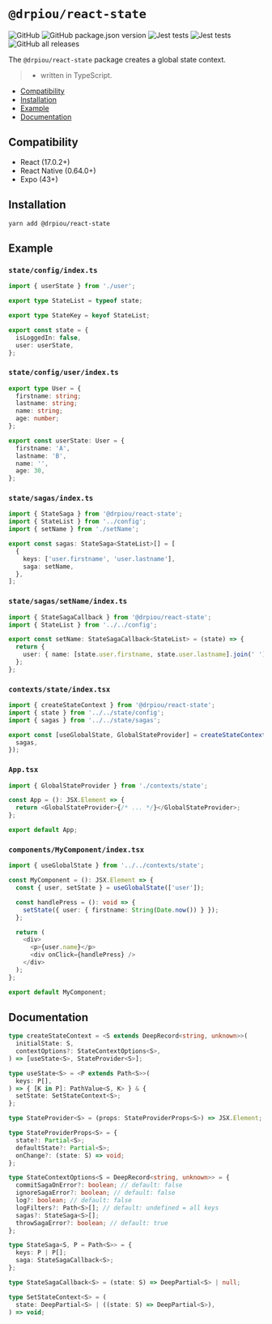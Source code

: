 # `@drpiou/react-state`

![GitHub](https://img.shields.io/github/license/drpiou/react-state)
![GitHub package.json version](https://img.shields.io/github/package-json/v/drpiou/react-state)
![Jest tests](https://img.shields.io/badge/passed%20test-1-green)
![Jest tests](https://img.shields.io/badge/stage-experimental-important)
![GitHub all releases](https://img.shields.io/github/downloads/drpiou/react-state/total)

The `@drpiou/react-state` package creates a global state context.

> - written in TypeScript.

<!--ts-->

- [Compatibility](#compatibility)
- [Installation](#installation)
- [Example](#example)
- [Documentation](#documentation)

<!--te-->

## Compatibility

- React (17.0.2+)
- React Native (0.64.0+)
- Expo (43+)

## Installation

```shell
yarn add @drpiou/react-state
```

## Example

### `state/config/index.ts`

```typescript jsx
import { userState } from './user';

export type StateList = typeof state;

export type StateKey = keyof StateList;

export const state = {
  isLoggedIn: false,
  user: userState,
};
```

### `state/config/user/index.ts`

```typescript jsx
export type User = {
  firstname: string;
  lastname: string;
  name: string;
  age: number;
};

export const userState: User = {
  firstname: 'A',
  lastname: 'B',
  name: '',
  age: 30,
};
```

### `state/sagas/index.ts`

```typescript jsx
import { StateSaga } from '@drpiou/react-state';
import { StateList } from '../config';
import { setName } from './setName';

export const sagas: StateSaga<StateList>[] = [
  {
    keys: ['user.firstname', 'user.lastname'],
    saga: setName,
  },
];
```

### `state/sagas/setName/index.ts`

```typescript jsx
import { StateSagaCallback } from '@drpiou/react-state';
import { StateList } from '../../config';

export const setName: StateSagaCallback<StateList> = (state) => {
  return {
    user: { name: [state.user.firstname, state.user.lastname].join(' ') },
  };
};
```

### `contexts/state/index.tsx`

```typescript jsx
import { createStateContext } from '@drpiou/react-state';
import { state } from '../../state/config';
import { sagas } from '../../state/sagas';

export const [useGlobalState, GlobalStateProvider] = createStateContext(state, {
  sagas,
});
```

### `App.tsx`

```typescript jsx
import { GlobalStateProvider } from './contexts/state';

const App = (): JSX.Element => {
  return <GlobalStateProvider>{/* ... */}</GlobalStateProvider>;
};

export default App;
```

### `components/MyComponent/index.tsx`

```typescript jsx
import { useGlobalState } from '../../contexts/state';

const MyComponent = (): JSX.Element => {
  const { user, setState } = useGlobalState(['user']);

  const handlePress = (): void => {
    setState({ user: { firstname: String(Date.now()) } });
  };

  return (
    <div>
      <p>{user.name}</p>
      <div onClick={handlePress} />
    </div>
  );
};

export default MyComponent;
```

## Documentation

```typescript jsx
type createStateContext = <S extends DeepRecord<string, unknown>>(
  initialState: S,
  contextOptions?: StateContextOptions<S>,
) => [useState<S>, StateProvider<S>];

type useState<S> = <P extends Path<S>>(
  keys: P[],
) => { [K in P]: PathValue<S, K> } & {
  setState: SetStateContext<S>;
};

type StateProvider<S> = (props: StateProviderProps<S>) => JSX.Element;

type StateProviderProps<S> = {
  state?: Partial<S>;
  defaultState?: Partial<S>;
  onChange?: (state: S) => void;
};

type StateContextOptions<S = DeepRecord<string, unknown>> = {
  commitSagaOnError?: boolean; // default: false
  ignoreSagaError?: boolean; // default: false
  log?: boolean; // default: false
  logFilters?: Path<S>[]; // default: undefined = all keys
  sagas?: StateSaga<S>[];
  throwSagaError?: boolean; // default: true
};

type StateSaga<S, P = Path<S>> = {
  keys: P | P[];
  saga: StateSagaCallback<S>;
};

type StateSagaCallback<S> = (state: S) => DeepPartial<S> | null;

type SetStateContext<S> = (
  state: DeepPartial<S> | ((state: S) => DeepPartial<S>),
) => void;
```
